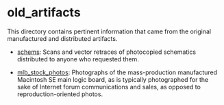 # old_artifacts

This directory contains pertinent information that came from the
original manufactured and distributed artifacts.

* [schems](schems): Scans and vector retraces of photocopied
  schematics distributed to anyone who requested them.

* [mlb_stock_photos](mlb_stock_photos): Photographs of the
  mass-production manufactured Macintosh SE main logic board, as is
  typically photographed for the sake of Internet forum communications
  and sales, as opposed to reproduction-oriented photos.
